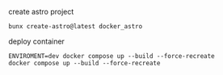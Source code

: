 create astro project
```
bunx create-astro@latest docker_astro
```

deploy container
```
ENVIROMENT=dev docker compose up --build --force-recreate
docker compose up --build --force-recreate
```